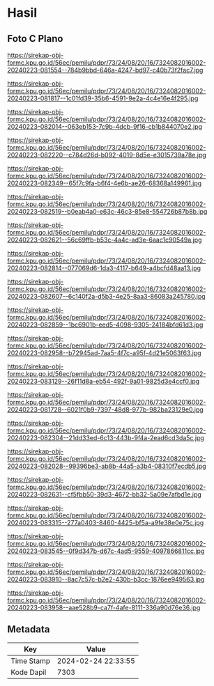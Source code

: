 # Hasil

## Foto C Plano

https://sirekap-obj-formc.kpu.go.id/56ec/pemilu/pdpr/73/24/08/20/16/7324082016002-20240223-081554--784b9bbd-646a-4247-bd97-c40b73f2fac7.jpg

https://sirekap-obj-formc.kpu.go.id/56ec/pemilu/pdpr/73/24/08/20/16/7324082016002-20240223-081817--1c01fd39-35b6-4591-9e2a-4c4e16e4f295.jpg

https://sirekap-obj-formc.kpu.go.id/56ec/pemilu/pdpr/73/24/08/20/16/7324082016002-20240223-082014--063eb153-7c9b-4dcb-9f16-cb1b844070e2.jpg

https://sirekap-obj-formc.kpu.go.id/56ec/pemilu/pdpr/73/24/08/20/16/7324082016002-20240223-082220--c784d26d-b092-4019-8d5e-e3015739a78e.jpg

https://sirekap-obj-formc.kpu.go.id/56ec/pemilu/pdpr/73/24/08/20/16/7324082016002-20240223-082349--65f7c9fa-b6f4-4e6b-ae26-68368a149961.jpg

https://sirekap-obj-formc.kpu.go.id/56ec/pemilu/pdpr/73/24/08/20/16/7324082016002-20240223-082519--b0eab4a0-e63c-46c3-85e8-554726b87b8b.jpg

https://sirekap-obj-formc.kpu.go.id/56ec/pemilu/pdpr/73/24/08/20/16/7324082016002-20240223-082621--56c69ffb-b53c-4a4c-ad3e-6aac1c90549a.jpg

https://sirekap-obj-formc.kpu.go.id/56ec/pemilu/pdpr/73/24/08/20/16/7324082016002-20240223-082814--077069d6-1da3-4117-b649-a4bcfd48aa13.jpg

https://sirekap-obj-formc.kpu.go.id/56ec/pemilu/pdpr/73/24/08/20/16/7324082016002-20240223-082607--6c140f2a-d5b3-4e25-8aa3-86083a245780.jpg

https://sirekap-obj-formc.kpu.go.id/56ec/pemilu/pdpr/73/24/08/20/16/7324082016002-20240223-082859--1bc6901b-eed5-4098-9305-24184bfd61d3.jpg

https://sirekap-obj-formc.kpu.go.id/56ec/pemilu/pdpr/73/24/08/20/16/7324082016002-20240223-082958--b72945ad-7aa5-4f7c-a95f-4d21e5063f63.jpg

https://sirekap-obj-formc.kpu.go.id/56ec/pemilu/pdpr/73/24/08/20/16/7324082016002-20240223-083129--26f11d8a-eb54-492f-9a01-9825d3e4ccf0.jpg

https://sirekap-obj-formc.kpu.go.id/56ec/pemilu/pdpr/73/24/08/20/16/7324082016002-20240223-081728--6021f0b9-7397-48d8-977b-982ba23129e0.jpg

https://sirekap-obj-formc.kpu.go.id/56ec/pemilu/pdpr/73/24/08/20/16/7324082016002-20240223-082304--21dd33ed-6c13-443b-9f4a-2ead6cd3da5c.jpg

https://sirekap-obj-formc.kpu.go.id/56ec/pemilu/pdpr/73/24/08/20/16/7324082016002-20240223-082028--99396be3-ab8b-44a5-a3b4-08310f7ecdb5.jpg

https://sirekap-obj-formc.kpu.go.id/56ec/pemilu/pdpr/73/24/08/20/16/7324082016002-20240223-082631--cf5fbb50-39d3-4672-bb32-5a09e7afbd1e.jpg

https://sirekap-obj-formc.kpu.go.id/56ec/pemilu/pdpr/73/24/08/20/16/7324082016002-20240223-083315--277a0403-8460-4425-bf5a-a9fe38e0e75c.jpg

https://sirekap-obj-formc.kpu.go.id/56ec/pemilu/pdpr/73/24/08/20/16/7324082016002-20240223-083545--0f9d347b-d67c-4ad5-9559-4097866811cc.jpg

https://sirekap-obj-formc.kpu.go.id/56ec/pemilu/pdpr/73/24/08/20/16/7324082016002-20240223-083910--8ac7c57c-b2e2-430b-b3cc-1876ee949563.jpg

https://sirekap-obj-formc.kpu.go.id/56ec/pemilu/pdpr/73/24/08/20/16/7324082016002-20240223-083958--aae528b9-ca7f-4afe-8111-336a90d76e36.jpg


## Metadata

| Key        | Value               |
| ---------- | ------------------- |
| Time Stamp | 2024-02-24 22:33:55 |
| Kode Dapil | 7303                |



